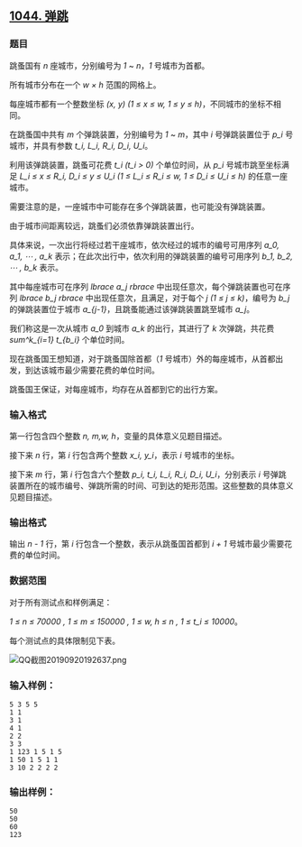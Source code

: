 ## [1044. 弹跳](https://www.acwing.com/problem/content/1046/)

### 题目

跳蚤国有 *n* 座城市，分别编号为 *1* ~ *n*，*1* 号城市为首都。

所有城市分布在一个 *w × h* 范围的网格上。

每座城市都有一个整数坐标 *(x, y) (1 ≤ x ≤ w, 1 ≤ y ≤ h)*，不同城市的坐标不相同。

在跳蚤国中共有 *m* 个弹跳装置，分别编号为 *1* ~ *m*，其中 *i* 号弹跳装置位于 *p_i* 号城市，并具有参数 *t_i, L_i, R_i, D_i, U_i*。

利用该弹跳装置，跳蚤可花费 *t_i (t_i > 0)* 个单位时间，从 *p_i* 号城市跳至坐标满足 *L_i ≤ x ≤ R_i, D_i ≤ y ≤ U_i (1 ≤ L_i ≤ R_i ≤ w, 1 ≤ D_i ≤ U_i ≤ h)* 的任意一座城市。

需要注意的是，一座城市中可能存在多个弹跳装置，也可能没有弹跳装置。

由于城市间距离较远，跳蚤们必须依靠弹跳装置出行。

具体来说，一次出行将经过若干座城市，依次经过的城市的编号可用序列 *a_0, a_1, ⋯ , a_k* 表示；在此次出行中，依次利用的弹跳装置的编号可用序列 *b_1, b_2, ⋯ , b_k* 表示。

其中每座城市可在序列 *lbrace a_j rbrace* 中出现任意次，每个弹跳装置也可在序列 *lbrace b_j rbrace* 中出现任意次，且满足，对于每个 *j (1 ≤ j ≤ k)*，编号为 *b_j* 的弹跳装置位于城市 *a_{j-1}*，且跳蚤能通过该弹跳装置跳至城市 *a_j*。

我们称这是一次从城市 *a_0* 到城市 *a_k* 的出行，其进行了 *k* 次弹跳，共花费 *sum^k_{i=1} t_{b_i}* 个单位时间。

现在跳蚤国王想知道，对于跳蚤国除首都（*1* 号城市）外的每座城市，从首都出发，到达该城市最少需要花费的单位时间。

跳蚤国王保证，对每座城市，均存在从首都到它的出行方案。

### 输入格式

第一行包含四个整数 *n, m,w, h*，变量的具体意义见题目描述。

接下来 *n* 行，第 *i* 行包含两个整数 *x_i, y_i*，表示 *i* 号城市的坐标。

接下来 *m* 行，第 *i* 行包含六个整数 *p_i, t_i, L_i, R_i, D_i, U_i*，分别表示 *i* 号弹跳装置所在的城市编号、弹跳所需的时间、可到达的矩形范围。这些整数的具体意义见题目描述。

### 输出格式

输出 *n - 1* 行，第 *i* 行包含一个整数，表示从跳蚤国首都到 *i + 1* 号城市最少需要花费的单位时间。

### 数据范围

对于所有测试点和样例满足：

*1 ≤ n ≤ 70000 , 1 ≤ m ≤ 150000 , 1 ≤ w, h ≤ n , 1 ≤ t_i ≤ 10000*。

每个测试点的具体限制见下表。

 ![QQ截图20190920192637.png](https://cdn.acwing.com/media/article/image/2019/09/20/19_048bb496db-QQ截图20190920192637.png)

### 输入样例：

```
5 3 5 5
1 1
3 1
4 1
2 2
3 3
1 123 1 5 1 5
1 50 1 5 1 1
3 10 2 2 2 2
```

### 输出样例：

```
50
50
60
123
```
